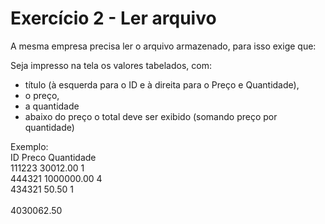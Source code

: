 # Exercício 2 - Ler arquivo
A mesma empresa precisa ler o arquivo armazenado, para isso exige que:

Seja impresso na tela os valores tabelados, com:
- título (à esquerda para o ID e à direita para o Preço e Quantidade),
- o preço,
- a quantidade
- abaixo do preço o total deve ser exibido (somando preço por quantidade)

Exemplo:<br>
ID Preco Quantidade<br>
111223 30012.00 1<br>
444321 1000000.00 4<br>
434321 50.50 1<br>
<br>
4030062.50<br>
